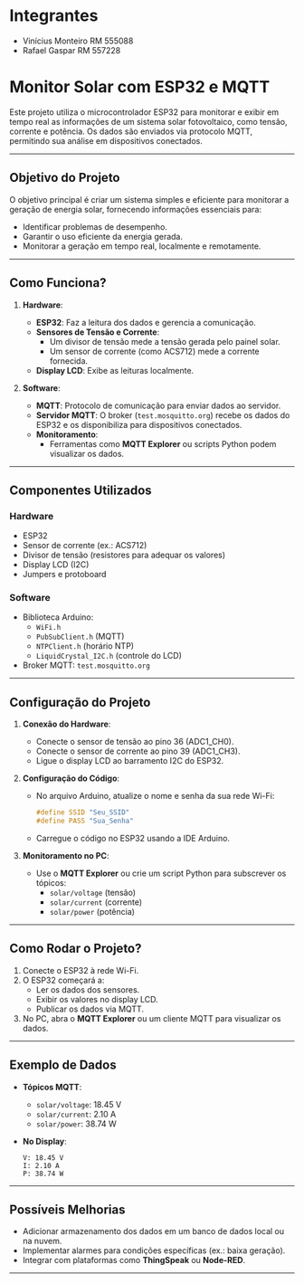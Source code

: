 # Integrantes
- Vinícius Monteiro RM 555088
- Rafael Gaspar RM 557228
# **Monitor Solar com ESP32 e MQTT**

Este projeto utiliza o microcontrolador ESP32 para monitorar e exibir em tempo real as informações de um sistema solar fotovoltaico, como tensão, corrente e potência. Os dados são enviados via protocolo MQTT, permitindo sua análise em dispositivos conectados.

---

## **Objetivo do Projeto**

O objetivo principal é criar um sistema simples e eficiente para monitorar a geração de energia solar, fornecendo informações essenciais para:
- Identificar problemas de desempenho.
- Garantir o uso eficiente da energia gerada.
- Monitorar a geração em tempo real, localmente e remotamente.

---

## **Como Funciona?**

1. **Hardware**:
   - **ESP32**: Faz a leitura dos dados e gerencia a comunicação.
   - **Sensores de Tensão e Corrente**:
     - Um divisor de tensão mede a tensão gerada pelo painel solar.
     - Um sensor de corrente (como ACS712) mede a corrente fornecida.
   - **Display LCD**: Exibe as leituras localmente.

2. **Software**:
   - **MQTT**: Protocolo de comunicação para enviar dados ao servidor.
   - **Servidor MQTT**: O broker (`test.mosquitto.org`) recebe os dados do ESP32 e os disponibiliza para dispositivos conectados.
   - **Monitoramento**:
     - Ferramentas como **MQTT Explorer** ou scripts Python podem visualizar os dados.

---

## **Componentes Utilizados**

### **Hardware**
- ESP32
- Sensor de corrente (ex.: ACS712)
- Divisor de tensão (resistores para adequar os valores)
- Display LCD (I2C)
- Jumpers e protoboard

### **Software**
- Biblioteca Arduino:
  - `WiFi.h`
  - `PubSubClient.h` (MQTT)
  - `NTPClient.h` (horário NTP)
  - `LiquidCrystal_I2C.h` (controle do LCD)
- Broker MQTT: `test.mosquitto.org`

---

## **Configuração do Projeto**

1. **Conexão do Hardware**:
   - Conecte o sensor de tensão ao pino 36 (ADC1_CH0).
   - Conecte o sensor de corrente ao pino 39 (ADC1_CH3).
   - Ligue o display LCD ao barramento I2C do ESP32.

2. **Configuração do Código**:
   - No arquivo Arduino, atualize o nome e senha da sua rede Wi-Fi:
     ```cpp
     #define SSID "Seu_SSID"
     #define PASS "Sua_Senha"
     ```
   - Carregue o código no ESP32 usando a IDE Arduino.

3. **Monitoramento no PC**:
   - Use o **MQTT Explorer** ou crie um script Python para subscrever os tópicos:
     - `solar/voltage` (tensão)
     - `solar/current` (corrente)
     - `solar/power` (potência)

---

## **Como Rodar o Projeto?**

1. Conecte o ESP32 à rede Wi-Fi.
2. O ESP32 começará a:
   - Ler os dados dos sensores.
   - Exibir os valores no display LCD.
   - Publicar os dados via MQTT.
3. No PC, abra o **MQTT Explorer** ou um cliente MQTT para visualizar os dados.

---

## **Exemplo de Dados**

- **Tópicos MQTT**:
  - `solar/voltage`: 18.45 V
  - `solar/current`: 2.10 A
  - `solar/power`: 38.74 W

- **No Display**:
  ```
  V: 18.45 V
  I: 2.10 A
  P: 38.74 W
  ```

---

## **Possíveis Melhorias**

- Adicionar armazenamento dos dados em um banco de dados local ou na nuvem.
- Implementar alarmes para condições específicas (ex.: baixa geração).
- Integrar com plataformas como **ThingSpeak** ou **Node-RED**.

---

